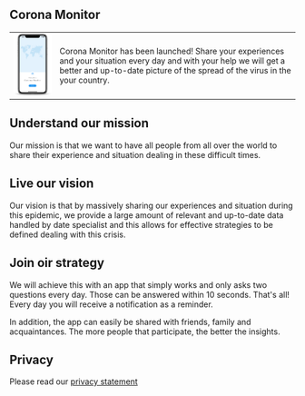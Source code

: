 ## Corona Monitor

<table border="0">
  <tr>
    <td><img class="project-name" src="/nl/phone.png" width="250px" /></td>
    <td>
Corona Monitor has been launched! Share your experiences and your situation every day and with your help we will get a better and up-to-date picture of the spread of the virus in the your country.
  </td>
</table>

## Understand our mission
Our mission is that we want to have all people from all over the world to share their experience and situation dealing in these difficult times.

## Live our vision

Our vision is that by massively sharing our experiences and situation during this epidemic, we provide a large amount of relevant and up-to-date data handled by date specialist and this allows for effective strategies to be defined dealing with this crisis.

## Join oir strategy

We will achieve this with an app that simply works and only asks two questions every day. Those can be answered within 10 seconds. That's all! Every day you will receive a notification as a reminder.

In addition, the app can easily be shared with friends, family and acquaintances. The more people that participate, the better the insights.

## Privacy

Please read our [privacy statement](/en/privacyverklaring)
